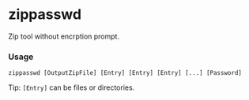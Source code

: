 # zippasswd
Zip tool without encrption prompt.

### Usage
```
zippasswd [OutputZipFile] [Entry] [Entry] [Entry] [...] [Password]
```

Tip: `[Entry]` can be files or directories.
